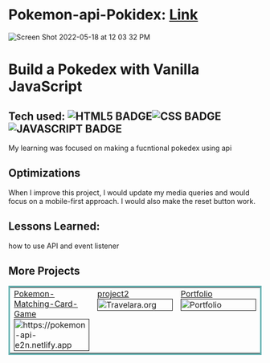 # Pokemon-api-Pokidex: <a href="https://pokemon-api-e2n.netlify.app" target="_blank">Link</a>
![Screen Shot 2022-05-18 at 12 03 32 PM](https://user-images.githubusercontent.com/47010869/169089462-c6e3feb0-93be-459e-b089-569c509b8aaf.png)

# Build a Pokedex with Vanilla JavaScript

## Tech used: ![HTML5 BADGE](https://img.shields.io/static/v1?label=|&message=HTML5&color=23555f&style=plastic&logo=html5)![CSS BADGE](https://img.shields.io/static/v1?label=|&message=CSS3&color=285f65&style=plastic&logo=css3)![JAVASCRIPT BADGE](https://img.shields.io/static/v1?label=|&message=JAVASCRIPT&color=3c7f5d&style=plastic&logo=javascript)

My learning was focused on making a fucntional pokedex using api

## Optimizations
When I improve this project, I would update my media queries and would focus on a mobile-first approach.  I would also make the reset button work. 

## Lessons Learned:
how to use API and event listener



## More Projects



<table bordercolor="#66b2b2">
  
  <tr>
    <td width="33.3%" valign="top">
<a target="_blank" href="https://pokemon-api-e2n.netlify.app">Pokemon-Matching-Card-Game</a>
        <br />
      <a target="_blank" href="">
            <img src="https://imgur.com/a/YEZcElQ" width="100%"  alt="https://pokemon-api-e2n.netlify.app"/>
        </a>
    </td>
    <td width="33.3%" valign="top">
<a target="_blank" href="">project2</a>
      <br />
        <a target="_blank" href="">
          <img src="" width="100%" alt="Travelara.org"/>
        </a>
    </td>
    <td width="33.3%" valign="top">
<a target="_blank" href="">Portfolio</a>
        <br />
        <a target="_blank" href="">
          <img src="" width="100%" alt="Portfolio"/>
        </a>
    </td>
  </tr>
</table>
